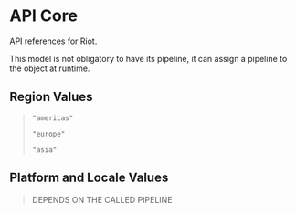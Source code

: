 # API Core

API references for Riot.

This model is not obligatory to have its pipeline, it can assign a pipeline to the object at runtime.

## Region Values
> `"americas"`
>
> `"europe"`
>
> `"asia"`

## Platform and Locale Values
> DEPENDS ON THE CALLED PIPELINE
